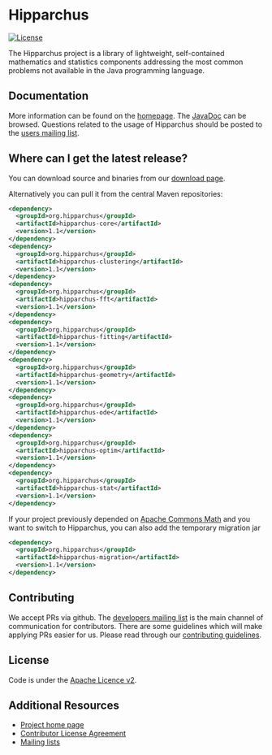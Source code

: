<!---
 Licensed to the Hipparchus project under one or more
 contributor license agreements.  See the NOTICE file distributed with
 this work for additional information regarding copyright ownership.
 The Hipparchus project this file to You under the Apache License, Version 2.0
 (the "License"); you may not use this file except in compliance with
 the License.  You may obtain a copy of the License at

      http://www.apache.org/licenses/LICENSE-2.0

 Unless required by applicable law or agreed to in writing, software
 distributed under the License is distributed on an "AS IS" BASIS,
 WITHOUT WARRANTIES OR CONDITIONS OF ANY KIND, either express or implied.
 See the License for the specific language governing permissions and
 limitations under the License.
-->
Hipparchus
===================

[![License](http://img.shields.io/:license-apache-blue.svg)](http://www.apache.org/licenses/LICENSE-2.0.html)

The Hipparchus project is a library of lightweight, self-contained
mathematics and statistics components addressing the most common
problems not available in the Java programming language.

Documentation
-------------

More information can be found on the [homepage](https://hipparchus.org/).
The [JavaDoc](https://hipparchus.org/apidocs) can be browsed.
Questions related to the usage of Hipparchus should be posted to the [users mailing list](mailto:users@hipparchus.org).

Where can I get the latest release?
-----------------------------------
You can download source and binaries from our [download page](https://hipparchus.org/downloads.html).

Alternatively you can pull it from the central Maven repositories:

```xml
<dependency>
  <groupId>org.hipparchus</groupId>
  <artifactId>hipparchus-core</artifactId>
  <version>1.1</version>
</dependency>
<dependency>
  <groupId>org.hipparchus</groupId>
  <artifactId>hipparchus-clustering</artifactId>
  <version>1.1</version>
</dependency>
<dependency>
  <groupId>org.hipparchus</groupId>
  <artifactId>hipparchus-fft</artifactId>
  <version>1.1</version>
</dependency>
<dependency>
  <groupId>org.hipparchus</groupId>
  <artifactId>hipparchus-fitting</artifactId>
  <version>1.1</version>
</dependency>
<dependency>
  <groupId>org.hipparchus</groupId>
  <artifactId>hipparchus-geometry</artifactId>
  <version>1.1</version>
</dependency>
<dependency>
  <groupId>org.hipparchus</groupId>
  <artifactId>hipparchus-ode</artifactId>
  <version>1.1</version>
</dependency>
<dependency>
  <groupId>org.hipparchus</groupId>
  <artifactId>hipparchus-optim</artifactId>
  <version>1.1</version>
</dependency>
<dependency>
  <groupId>org.hipparchus</groupId>
  <artifactId>hipparchus-stat</artifactId>
  <version>1.1</version>
</dependency>

```

If your project previously depended on [Apache Commons Math](http://commons.apache.org/commons-math/)
and you want to switch to Hipparchus, you can also add the temporary migration jar

```xml
<dependency>
  <groupId>org.hipparchus</groupId>
  <artifactId>hipparchus-migration</artifactId>
  <version>1.1</version>
</dependency>
```

Contributing
------------

We accept PRs via github. The [developers mailing list](mailto:developers@hipparchus.org)
is the main channel of communication for contributors. There are some guidelines which
will make applying PRs easier for us. Please read through our
[contributing guidelines](https://github.com/Hipparchus-Math/hipparchus/blob/master/CONTRIBUTING.md).

License
-------

Code is under the [Apache Licence v2](https://www.apache.org/licenses/LICENSE-2.0.txt).

Additional Resources
--------------------

+ [Project home page](https://hipparchus.org/)
+ [Contributor License Agreement](https://hipparchus.org/clas/ICLA.pdf)
+ [Mailing lists](https://hipparchus.org/mail-lists.html)
